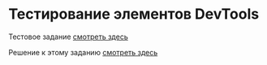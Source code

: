 # Тестирование элементов  DevTools

Тестовое задание [смотреть здесь](https://github.com/AndreiBra/Chrome-DevTools/blob/main/Задание%20по%20изучению%20инструмента%20разработчика%20Chrome-DevTools.md)

Решение к этому заданию [смотреть здесь](https://youtu.be/t5Wv4Fnilvs)

